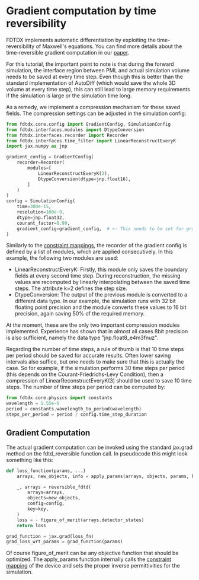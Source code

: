 # Gradient computation by time reversibility

FDTDX implements automatic differentiation by exploiting the time-reversibility of Maxwell's equations. You can find more details about the time-reversible gradient computation in our [paper](https://arxiv.org/abs/2407.10273). 

For this tutorial, the important point to note is that during the forward simulation, the interface region between PML and actual simulation volume needs to be saved at every time step. Even though this is better than the standard implementation of AutoDiff (which would save the whole 3D volume at every time step), this can still lead to large memory requirements if the simulation is large or the simulation time long. 

As a remedy, we implement a compression mechanism for these saved fields. The compression settings can be adjusted in the simulation config:
```python
from fdtdx.core.config import GradientConfig, SimulationConfig
from fdtdx.interfaces.modules import DtypeConversion
from fdtdx.interfaces.recorder import Recorder
from fdtdx.interfaces.time_filter import LinearReconstructEveryK
import jax.numpy as jnp

gradient_config = GradientConfig(
    recorder=Recorder(
        modules=[
            LinearReconstructEveryK(2),
            DtypeConversion(dtype=jnp.float16),
        ]
    )
)
config = SimulationConfig(
    time=300e-15,
    resolution=100e-9,
    dtype=jnp.float32,
    courant_factor=0.99,
    gradient_config=gradient_config,  # <- This needs to be set for gradient computation
)
```
Similarly to the [constraint mappings](./constraint_mapping.md), the recorder of the gradient config is defined by a list of modules, which are applied consecutively. In this example, the following two modules are used:
- LinearReconstructEveryK: Firstly, this module only saves the boundary fields at every second time step. During reconstruction, the missing values are recomputed by linearly interpolating between the saved time steps. The attribute k=2 defines the step size.
- DtypeConversion: The output of the previous module is converted to a different data type. In our example, the simulation runs with 32 bit floating point precision and the module converts these values to 16 bit precision, again saving 50% of the required memory.

At the moment, these are the only two important compression modules implemented. Experience has shown that in almost all cases 8bit precision is also sufficient, namely the data type "jnp.float8_e4m3fnuz". 

Regarding the number of time steps, a rule of thumb is that 10 time steps per period should be saved for accurate results. Often lower saving intervals also suffice, but one needs to make sure that this is actually the case. So for example, if the simulation performs 30 time steps per period (this depends on the Courant-Friedrichs-Levy Condition), then a compression of LinearReconstructEveryK(3) should be used to save 10 time steps. The number of time steps per period can be computed by:
```python
from fdtdx.core.physics import constants
wavelength = 1.55e-6
period = constants.wavelength_to_period(wavelength)
steps_per_period = period / config.time_step_duration
```

## Gradient Computation

The actual gradient computation can be invoked using the standard jax.grad method on the fdtd_reversible function call. In pseudocode this might look something like this:
```python
def loss_function(params, ...)
    arrays, new_objects, info = apply_params(arrays, objects, params, key)

    _, arrays = reversible_fdtd(
        arrays=arrays,
        objects=new_objects,
        config=config,
        key=key,
    )
    loss = - figure_of_merit(arrays.detector_states)
    return loss

grad_function = jax.grad(loss_fn)
grad_loss_wrt_params = grad_function(params)
```
Of course figure_of_merit can be any objective function that should be optimized. The apply_params function internally calls the [constraint mapping](./constraint_mapping.md) of the device and sets the proper inverse permittivities for the simulation.